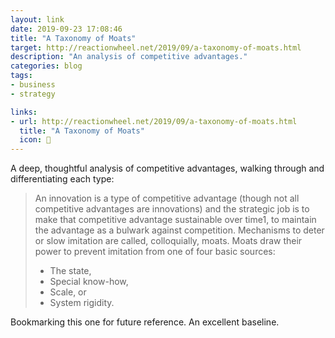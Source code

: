 ```yaml
---
layout: link
date: 2019-09-23 17:08:46
title: "A Taxonomy of Moats"
target: http://reactionwheel.net/2019/09/a-taxonomy-of-moats.html
description: "An analysis of competitive advantages."
categories: blog
tags:
- business
- strategy

links:
- url: http://reactionwheel.net/2019/09/a-taxonomy-of-moats.html
  title: "A Taxonomy of Moats"
  icon: 🏰
---
```


A deep, thoughtful analysis of competitive advantages, walking through and differentiating each type:

> An innovation is a type of competitive advantage (though not all competitive advantages are innovations) and the strategic job is to make that competitive advantage sustainable over time1, to maintain the advantage as a bulwark against competition. Mechanisms to deter or slow imitation are called, colloquially, moats. Moats draw their power to prevent imitation from one of four basic sources:
>
> * The state,
> * Special know-how,
> * Scale, or
> * System rigidity.

Bookmarking this one for future reference. An excellent baseline.
